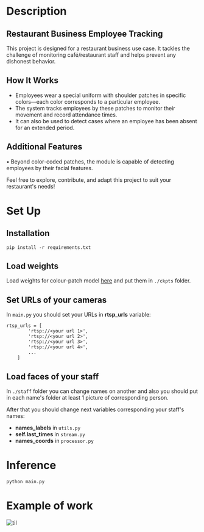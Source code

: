 # Description
## Restaurant Business Employee Tracking

This project is designed for a restaurant business use case. It tackles the challenge of monitoring café/restaurant staff and helps prevent any dishonest behavior.

## How It Works
- Employees wear a special uniform with shoulder patches in specific colors—each color corresponds to a particular employee.  
- The system tracks employees by these patches to monitor their movement and record attendance times.  
- It can also be used to detect cases where an employee has been absent for an extended period.  

## Additional Features
• Beyond color-coded patches, the module is capable of detecting employees by their facial features.  

Feel free to explore, contribute, and adapt this project to suit your restaurant's needs!

# Set Up
## Installation
```
pip install -r requirements.txt
```

## Load weights
Load weights for colour-patch model [here](https://drive.google.com/drive/folders/1iO7b_-0qvUCBF1SJEF5WAxAShXhPVyvj?usp=sharing) and put them in `./ckpts` folder.

## Set URLs of your cameras
In `main.py` you should set your URLs in **rtsp_urls** variable:
```
rtsp_urls = [
        'rtsp://<your url 1>',
        'rtsp://<your url 2>',
        'rtsp://<your url 3>',
        'rtsp://<your url 4>',
        ...
    ]
```

## Load faces of your staff
In `./staff` folder you can change names on another and also you should put in each name's folder at least 1 picture of corresponding person.

After that you should change next variables corresponding your staff's names:
- **names_labels** in `utils.py`
- **self.last_times** in `stream.py`
- **names_coords** in `processor.py`

# Inference
```
python main.py
```

# Example of work
![til](example/example.gif)